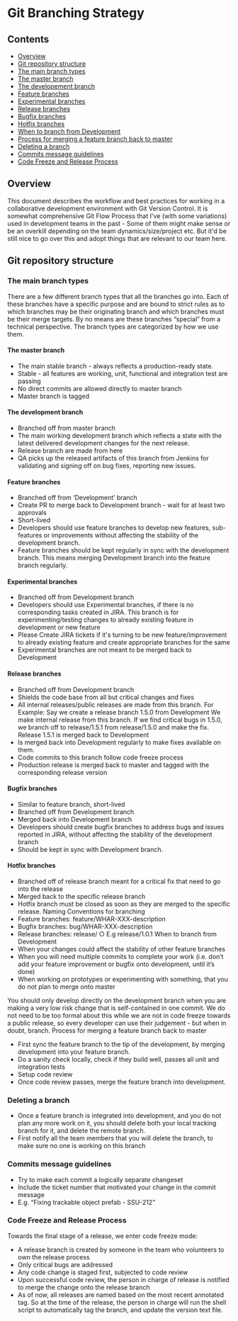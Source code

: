 # Git Branching Strategy

## Contents
* [Overview](GitBranchingStrategy.md#overview)
* [Git repository structure](GitBranchingStrategy.md#git-repository-structure)
* [The main branch types](GitBranchingStrategy.md#the-main-branch-types) 
* [The master branch](GitBranchingStrategy.md#the-master-branch)
* [The developement branch](GitBranchingStrategy.md#the-development-branch)
* [Feature branches](GitBranchingStrategy.md#feature-branches)
* [Experimental branches](GitBranchingStrategy.md#experimental-branches)
* [Release branches](GitBranchingStrategy.md#release-branches)
* [Bugfix branches](GitBranchingStrategy.md#bugfix-branches)
* [Hotfix branches](GitBranchingStrategy.md#hotfix-branches)
* [When to branch from Development](GitBranchingStrategy.md#when-to-branch-from-development)
* [Process for merging a feature branch back to master](GitBranchingStrategy.md#process-for-merging-a-feature-branch-back-to-master)
* [Deleting a branch](GitBranchingStrategy.md#deleting-a-branch)
* [Commits message guidelines](GitBranchingStrategy.md#commits-message-guidelines)
* [Code Freeze and Release Process](GitBranchingStrategy.md#code-freeze-and-release-process)

## Overview 

This document describes the workflow and best practices for working in a collaborative development environment with Git Version Control. It is somewhat comprehensive Git Flow Process that I've (with some variations) used in development teams in the past - Some of them might make sense or be an overkill depending on the team dynamics/size/project etc. But it'd be still nice to go over this and adopt things that are relevant to our team here. 


## Git repository structure 

### The main branch types 

There are a few different branch types that all the branches go into. Each of these branches have a specific purpose and are bound to strict rules as to which branches may be their originating branch and which branches must be their merge targets. By no means are these branches “special” from a technical perspective. The branch types are categorized by how we use them. 

#### The master branch 

- The main stable branch - always reflects a production-ready state. 
- Stable - all features are working, unit, functional and integration test are passing 
-  No direct commits are allowed directly to master branch 
- Master branch is tagged 

#### The development branch 

- Branched off from master branch 
- The main working development branch which reflects a state with the latest delivered development changes for the next release. 
- Release branch are made from here 
- QA picks up the released artifacts of this branch from Jenkins for validating and signing off on bug fixes, reporting new issues.

#### Feature branches 

- Branched off from ‘Development’ branch 
- Create PR to merge back to Development branch - wait for at least two approvals
- Short-lived 
- Developers should use feature branches to develop new features, sub-features or improvements without affecting the stability of the development branch. 
- Feature branches should be kept regularly in sync with the development branch. This means merging Development branch into the feature branch regularly.

#### Experimental branches 

- Branched off from Development branch 
- Developers should use Experimental branches, if there is no corresponding tasks created in JIRA. This branch is for experimenting/testing changes to already existing feature in development or new feature 
- Please Create JIRA tickets if it's turning to be new feature/improvement to already existing feature and create appropriate branches for the same
- Experimental branches are not meant to be merged back to Development 

#### Release branches 

- Branched off from Development branch 
- Shields the code base from all but critical changes and fixes 
- All internal releases/public releases are made from this branch. For Example: Say we create a release branch 1.5.0 from Development 
We make internal release from this branch. If we find critical bugs in 1.5.0, we branch off to release/1.5.1 from release/1.5.0 and make the fix. Release 1.5.1 is merged back to Development 
- Is merged back into Development regularly to make fixes available on them. 
- Code commits to this branch follow code freeze process 
- Production release is merged back to master and tagged with the corresponding release version 

#### Bugfix branches 

- Similar to feature branch, short-lived 
- Branched off from Development branch 
- Merged back into Development branch 
- Developers should create bugfix branches to address bugs and issues reported in JIRA, without affecting the stability of the development branch 
- Should be kept in sync with Development branch. 

#### Hotfix branches 
- Branched off of release branch meant for a critical fix that need to go into the release 
- Merged back to the specific release branch 
- Hotfix branch must be closed as soon as they are merged to the specific release. 
Naming Conventions for branching 
- Feature branches: feature/WHAR-XXX-description 
- Bugfix branches: bug/WHAR-XXX-description 
- Release branches: release/ ○ E.g release/1.0.1 
When to branch from Development 
- When your changes could affect the stability of other feature branches 
- When you will need multiple commits to complete your work (i.e. don’t add your feature improvement or bugfix onto development, until it’s done) 
- When working on prototypes or experimenting with something, that you do not plan to merge onto master 

You should only develop directly on the development branch when you are making a very low risk change that is self-contained in one commit. We do not need to be too formal about this while we are not in code freeze towards a public release, so every developer can use their judgement - but when in doubt, branch. 
Process for merging a feature branch back to master 

- First sync the feature branch to the tip of the development, by merging development into your feature branch. 
-  Do a sanity check locally, check if they build well, passes all unit and integration tests 
-  Setup code review 
-  Once code review passes, merge the feature branch into development. 

### Deleting a branch 

- Once a feature branch is integrated into development, and you do not plan any more work on it, you should delete both your local tracking branch for it, and delete the remote branch. 
- First notify all the team members that you will delete the branch, to make sure no one is working on this branch 

### Commits message guidelines 

- Try to make each commit a logically separate changeset 
- Include the ticket number that motivated your change in the commit message 
- E.g. “Fixing trackable object prefab - SSU-212” 

### Code Freeze and Release Process 

Towards the final stage of a release, we enter code freeze mode: 
- A release branch is created by someone in the team who volunteers to own the release process 
- Only critical bugs are addressed 
- Any code change is staged first, subjected to code review 
- Upon successful code review, the person in charge of release is notified to merge the change onto the release branch 
- As of now, all releases are named based on the most recent annotated tag. So at the time of the release, the person in charge will run the shell script to automatically tag the branch, and update the version text file.
